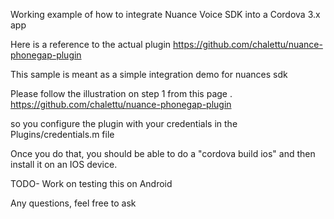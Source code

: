 Working example of how to integrate Nuance Voice SDK into a Cordova 3.x app

Here is a reference to the actual plugin
https://github.com/chalettu/nuance-phonegap-plugin

This sample is meant as a simple integration demo for nuances sdk

Please follow the illustration on step 1 from this page . https://github.com/chalettu/nuance-phonegap-plugin

so you configure the plugin with your credentials in the Plugins/credentials.m file 


Once you do that, you should be able to do a "cordova build ios" and then install it on an IOS device.


TODO-  Work on testing this on Android 

Any questions, feel free to ask